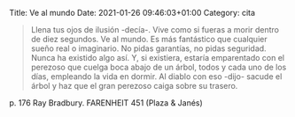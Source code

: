 Title: Ve al mundo
Date: 2021-01-26 09:46:03+01:00
Category: cita

> Llena tus ojos de ilusión -decía-. 
> Vive como si fueras a morir dentro de diez segundos. 
> Ve al mundo. 
> Es más fantástico que cualquier sueño real o imaginario. 
> No pidas garantías, no pidas seguridad.
> Nunca ha existido algo así.
> Y, si existiera, estaría emparentado con el perezoso que cuelga 
> boca abajo de un árbol, todos y cada uno de los días, empleando 
> la vida en dormir.
> Al diablo con eso -dijo- sacude el árbol 
> y haz que el gran perezoso caiga sobre su trasero.

p. 176 Ray Bradbury. FARENHEIT 451 (Plaza & Janés)



